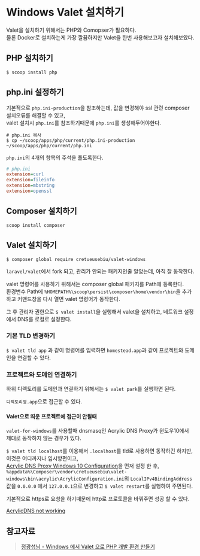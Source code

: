 # Windows Valet 설치하기

Valet을 설치하기 위해서는 PHP와 Comopser가 필요하다.<br/>
물론 Docker로 설치하는게 가장 깔끔하지만 Valet을 한번 사용해보고자 설치해보았다.


## PHP 설치하기
```shellscript
$ scoop install php
```

## php.ini 설정하기
기본적으로 `php.ini-production`을 참조하는데, 값을 변경해야 ssl 관련 composer 설치오류를 해결할 수 있고,<br/> 
valet 설치시 `php.ini`를 참조하기때문에 `php.ini`를 생성해두어야한다.
```
# php.ini 복사
$ cp ~/scoop/apps/php/current/php.ini-production ~/scoop/apps/php/current/php.ini
```

`php.ini`의 4개의 항목의 주석을 풀도록한다.
```ini
# php.ini
extension=curl
extension=fileinfo
extension=mbstring
extension=openssl
```

## Composer 설치하기
```
scoop install composer
```

## Valet 설치하기
```shellscript
$ composer global require cretueusebiu/valet-windows
```
`laravel/valet`에서 fork 되고, 관리가 안되는 패키지인줄 알았는데, 아직 잘 동작한다.

valet 명령어를 사용하기 위해서는 composer global 패키지를 Path에 등록한다.<br/>
환경변수 Path에 `%HOMEPATH%\scoop\persist\composer\home\vendor\bin`을 추가하고 커맨드창을 다시 열면 valet 명령어가 동작한다.

그 후 관리자 권한으로 `$ valet install`을 실행해서 valet을 설치하고, 네트워크 설정에서 DNS를 로컬로 설정한다.

### 기본 TLD 변경하기
`$ valet tld app` 과 같이 명령어를 입력하면 `homestead.app`과 같이 프로젝트와 도메인을 연결할 수 있다.

### 프로젝트와 도메인 연결하기
하위 디렉토리를 도메인과 연결하기 위해서는 `$ valet park`를 실행하면 된다.

`디렉토리명.app`으로 접근할 수 있다.

#### Valet으로 띄운 프로젝트에 접근이 안될때
`valet-for-windows`를 사용할때 dnsmasq인 Acrylic DNS Proxy가 윈도우10에서 제대로 동작하지 않는 경우가 있다.

`$ valet tld localhost`를 이용해서 `.localhost`를 tld로 사용하면 동작하긴 하지만, 이것은 어디까지나 임시방편이고,<br/>
[Acrylic DNS Proxy Windows 10 Configuration](https://mayakron.altervista.org/wikibase/show.php?id=AcrylicWindows10Configuration)을 먼저 설정 한 후,<br/>
`%appdata%\Composer\vendor\cretueusebiu\valet-windows\bin\acrylic\AcrylicConfiguration.ini`의 `LocalIPv4BindingAddress` 값을 `0.0.0.0` 에서 `127.0.0.1`으로 변경하고
`$ valet restart`를 실행하여 주면된다.

기본적으로 https로 요청을 하기때문에 http로 프로토콜을 바꿔주면 성공 할 수 있다.

[AcrylicDNS not working](https://github.com/cretueusebiu/valet-windows/issues/91)


## 참고자료

> [정광섭님 - Windows 에서 Valet 으로 PHP 개발 환경 만들기](https://www.lesstif.com/pages/viewpage.action?pageId=39126153)
